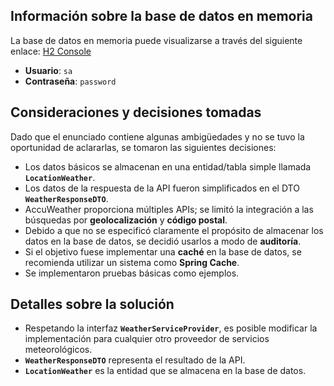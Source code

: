 ## Información sobre la base de datos en memoria

La base de datos en memoria puede visualizarse a través del siguiente enlace: [H2 Console](http://localhost:8080/h2-console)

- **Usuario**: `sa`
- **Contraseña**: `password`

## Consideraciones y decisiones tomadas

Dado que el enunciado contiene algunas ambigüedades y no se tuvo la oportunidad de aclararlas, se tomaron las siguientes decisiones:

- Los datos básicos se almacenan en una entidad/tabla simple llamada **`LocationWeather`**.
- Los datos de la respuesta de la API fueron simplificados en el DTO **`WeatherResponseDTO`**.
- AccuWeather proporciona múltiples APIs; se limitó la integración a las búsquedas por **geolocalización** y **código postal**.
- Debido a que no se especificó claramente el propósito de almacenar los datos en la base de datos, se decidió usarlos a modo de **auditoría**.
- Si el objetivo fuese implementar una **caché** en la base de datos, se recomienda utilizar un sistema como **Spring Cache**.
- Se implementaron pruebas básicas como ejemplos.

## Detalles sobre la solución

- Respetando la interfaz **`WeatherServiceProvider`**, es posible modificar la implementación para cualquier otro proveedor de servicios meteorológicos.
- **`WeatherResponseDTO`** representa el resultado de la API.
- **`LocationWeather`** es la entidad que se almacena en la base de datos.
